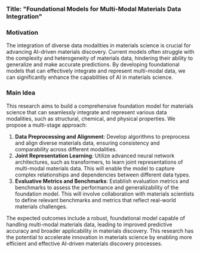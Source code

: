 ### Title: "Foundational Models for Multi-Modal Materials Data Integration"

### Motivation
The integration of diverse data modalities in materials science is crucial for advancing AI-driven materials discovery. Current models often struggle with the complexity and heterogeneity of materials data, hindering their ability to generalize and make accurate predictions. By developing foundational models that can effectively integrate and represent multi-modal data, we can significantly enhance the capabilities of AI in materials science.

### Main Idea
This research aims to build a comprehensive foundation model for materials science that can seamlessly integrate and represent various data modalities, such as structural, chemical, and physical properties. We propose a multi-stage approach:

1. **Data Preprocessing and Alignment**: Develop algorithms to preprocess and align diverse materials data, ensuring consistency and comparability across different modalities.
2. **Joint Representation Learning**: Utilize advanced neural network architectures, such as transformers, to learn joint representations of multi-modal materials data. This will enable the model to capture complex relationships and dependencies between different data types.
3. **Evaluative Metrics and Benchmarks**: Establish evaluation metrics and benchmarks to assess the performance and generalizability of the foundation model. This will involve collaboration with materials scientists to define relevant benchmarks and metrics that reflect real-world materials challenges.

The expected outcomes include a robust, foundational model capable of handling multi-modal materials data, leading to improved predictive accuracy and broader applicability in materials discovery. This research has the potential to accelerate innovation in materials science by enabling more efficient and effective AI-driven materials discovery processes.